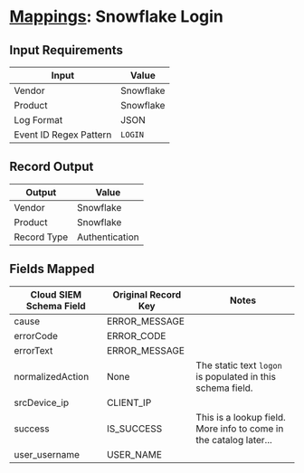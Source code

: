 # [Mappings](README.md): Snowflake Login

## Input Requirements

|Input|Value|
|-----|-----|
|Vendor|Snowflake|
|Product|Snowflake|
|Log Format|JSON|
|Event ID Regex Pattern|`LOGIN`|

## Record Output

|Output|Value|
|------|-----|
|Vendor|Snowflake|
|Product|Snowflake|
|Record Type|Authentication|

## Fields Mapped

|Cloud SIEM Schema Field|Original Record Key|Notes|
|-----------------------|-------------------|-----|
|cause|ERROR_MESSAGE||
|errorCode|ERROR_CODE||
|errorText|ERROR_MESSAGE||
|normalizedAction|None|The static text `logon` is populated in this schema field.|
|srcDevice_ip|CLIENT_IP||
|success|IS_SUCCESS|This is a lookup field. More info to come in the catalog later...|
|user_username|USER_NAME||

